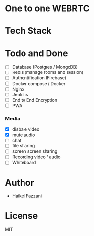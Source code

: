 # One to one WEBRTC

# Tech Stack

# Todo and Done
- [ ] Database (Postgres / MongoDB)
- [ ] Redis (manage rooms and session)
- [ ] Authentification (Firebase)
- [ ] Docker compose / Docker
- [ ] Nginx
- [ ] Jenkins
- [ ] End to End Encryption
- [ ] PWA

### Media
- [x] disbale video
- [x] mute audio
- [ ] chat
- [ ] file sharing
- [ ] screen screen sharing
- [ ] Recording video / audio
- [ ] Whiteboard

# Author
- Haikel Fazzani

# License
MIT